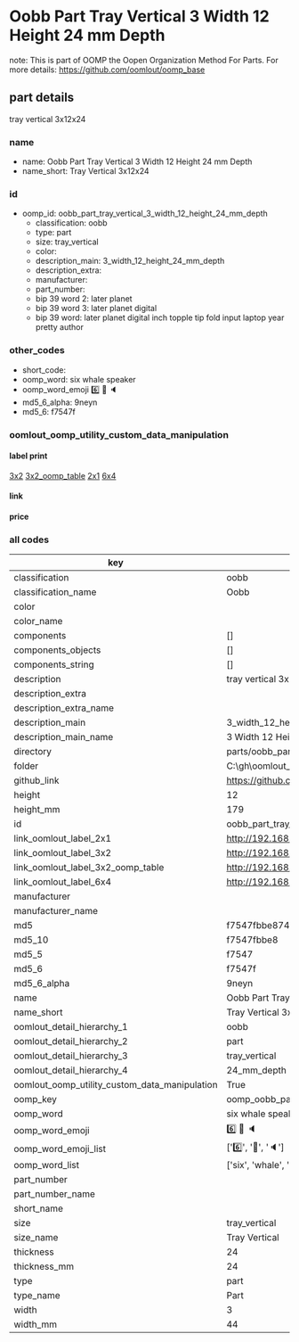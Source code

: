# Oobb Part Tray Vertical 3 Width 12 Height 24 mm Depth  

note: This is part of OOMP the Oopen Organization Method For Parts. For more details: https://github.com/oomlout/oomp_base

##  part details
  



tray vertical 3x12x24



### name
* name: Oobb Part Tray Vertical 3 Width 12 Height 24 mm Depth
* name_short: Tray Vertical 3x12x24 
### id
* oomp_id: oobb_part_tray_vertical_3_width_12_height_24_mm_depth
  * classification: oobb
  * type: part
  * size: tray_vertical
  * color: 
  * description_main: 3_width_12_height_24_mm_depth
  * description_extra: 
  * manufacturer: 
  * part_number: 
  * bip 39 word 2: later planet
  * bip 39 word 3: later planet digital
  * bip 39 word: later planet digital inch topple tip fold input laptop year pretty author

### other_codes
* short_code: 
* oomp_word: six whale speaker
* oomp_word_emoji :six: :whale: :speaker:
* md5_6_alpha: 9neyn
* md5_6: f7547f






### oomlout_oomp_utility_custom_data_manipulation
#### label print
[3x2](http://192.168.1.245:1112/?label=oomp%209neyn)
[3x2_oomp_table](http://192.168.1.108:1112/?label=oomp%209neyn)
[2x1](http://192.168.1.242:1112/?label=oomp%209neyn)
[6x4](http://192.168.1.55:1112/?label=oomp%209neyn)    

#### link

                              

#### price







### all codes 
| key | value |  
| --- | --- |  
| classification | oobb |  
| classification_name | Oobb |  
| color |  |  
| color_name |  |  
| components | [] |  
| components_objects | [] |  
| components_string | [] |  
| description | tray vertical 3x12x24 |  
| description_extra |  |  
| description_extra_name |  |  
| description_main | 3_width_12_height_24_mm_depth |  
| description_main_name | 3 Width 12 Height 24 mm Depth |  
| directory | parts/oobb_part_tray_vertical_3_width_12_height_24_mm_depth |  
| folder | C:\gh\oomlout_oobb_version_4_generated_parts\parts\oobb_part_tray_vertical_3_width_12_height_24_mm_depth |  
| github_link | https://github.com/oomlout/oomlout_oomp_part_src/tree/main/parts/oobb_part_tray_vertical_3_width_12_height_24_mm_depth |  
| height | 12 |  
| height_mm | 179 |  
| id | oobb_part_tray_vertical_3_width_12_height_24_mm_depth |  
| link_oomlout_label_2x1 | http://192.168.1.242:1112/?label=oomp%209neyn |  
| link_oomlout_label_3x2 | http://192.168.1.245:1112/?label=oomp%209neyn |  
| link_oomlout_label_3x2_oomp_table | http://192.168.1.108:1112/?label=oomp%209neyn |  
| link_oomlout_label_6x4 | http://192.168.1.55:1112/?label=oomp%209neyn |  
| manufacturer |  |  
| manufacturer_name |  |  
| md5 | f7547fbbe874ab538a7297247be97bea |  
| md5_10 | f7547fbbe8 |  
| md5_5 | f7547 |  
| md5_6 | f7547f |  
| md5_6_alpha | 9neyn |  
| name | Oobb Part Tray Vertical 3 Width 12 Height 24 mm Depth |  
| name_short | Tray Vertical 3x12x24  |  
| oomlout_detail_hierarchy_1 | oobb |  
| oomlout_detail_hierarchy_2 | part |  
| oomlout_detail_hierarchy_3 | tray_vertical |  
| oomlout_detail_hierarchy_4 | 24_mm_depth |  
| oomlout_oomp_utility_custom_data_manipulation | True |  
| oomp_key | oomp_oobb_part_tray_vertical_3_width_12_height_24_mm_depth |  
| oomp_word | six whale speaker |  
| oomp_word_emoji | :six: :whale: :speaker: |  
| oomp_word_emoji_list | [':six:', ':whale:', ':speaker:'] |  
| oomp_word_list | ['six', 'whale', 'speaker'] |  
| part_number |  |  
| part_number_name |  |  
| short_name |  |  
| size | tray_vertical |  
| size_name | Tray Vertical |  
| thickness | 24 |  
| thickness_mm | 24 |  
| type | part |  
| type_name | Part |  
| width | 3 |  
| width_mm | 44 |  
